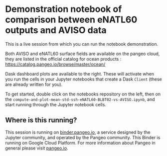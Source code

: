 # Demonstration notebook of comparison between eNATL60 outputs and AVISO data 

This is a live session from which you can run the notebook demonstration.

Both AVISO and eNATL60 surface fields are available on the pangeo cloud, 
they are listed in the official catalog for ocean products : https://catalog.pangeo.io/browse/master/ocean/

Dask dashboard plots are available to the right.  These will activate when you
run the cells in your Jupyter notebooks that create a Dask `Client` (these are already written for you).

To get started, double click on the notebooks repository on the left, then on the `compute-and-plot-mean-std-ssh-eNATL60-BLBT02-vs-AVISO.ipynb`,
and start running through the Jupyter notebook cells.

## Where is this running?

This session is running on [binder.pangeo.io](http://binder.pangeo.io), a service designed by the Jupyter community, 
and operated by the Pangeo community. This Binder is running on Google Cloud Platform.
For more information about Pangeo in general please visit [pangeo.io](https://pangeo.io).
